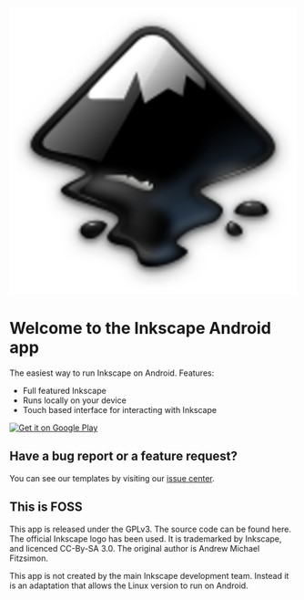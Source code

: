 ![Inkscape Feature Graphic](https://raw.githubusercontent.com/CypherpunkArmory/Inkscape/master/app/src/main/ic_main_launcher-playstore.png)

# Welcome to the Inkscape Android app

The easiest way to run Inkscape on Android.
Features: 
* Full featured Inkscape
* Runs locally on your device
* Touch based interface for interacting with Inkscape

[<img src="https://play.google.com/intl/en_us/badges/images/generic/en-play-badge.png"
     alt="Get it on Google Play"
     height="80">](https://play.google.com/store/apps/details?id=tech.ula.inkscape)
     
## Have a bug report or a feature request?
You can see our templates by visiting our [issue center](https://github.com/CypherpunkArmory/Inkscape/issues).

## This is FOSS
This app is released under the GPLv3.  The source code can be found here.
The official Inkscape logo has been used.  It is trademarked by Inkscape, and licenced CC-By-SA 3.0. The original author is Andrew Michael Fitzsimon.

This app is not created by the main Inkscape development team.  Instead it is an adaptation that allows the Linux version to run on Android.
